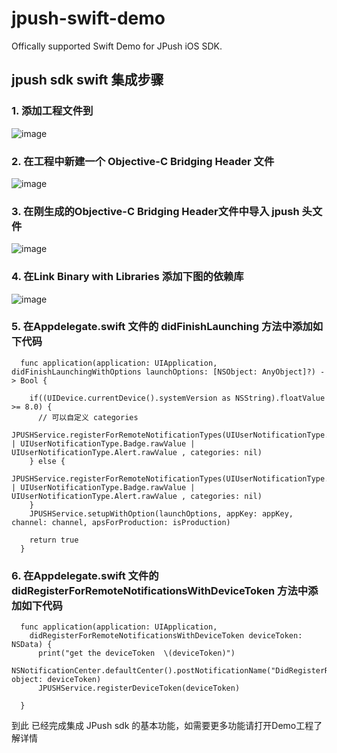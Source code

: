 # jpush-swift-demo
Offically supported Swift Demo for JPush iOS SDK. 

## jpush sdk swift 集成步骤
### 1. 添加工程文件到
![image](https://github.com/jpush/jpush-swift-demo/blob/master/ReadMeRecource/添加jpushSDK到工程中%20.gif)

### 2. 在工程中新建一个 Objective-C Bridging Header 文件
![image](https://github.com/jpush/jpush-swift-demo/blob/master/ReadMeRecource/生成ObjCBridge文件.gif)

### 3. 在刚生成的Objective-C Bridging Header文件中导入 jpush 头文件
![image](https://github.com/jpush/jpush-swift-demo/blob/master/ReadMeRecource/在ObjctBridgingHeader添加sdk头文件.gif)

### 4. 在Link Binary with Libraries 添加下图的依赖库
![image](https://github.com/jpush/jpush-swift-demo/blob/master/ReadMeRecource/添加依赖库文件.png)

### 5. 在Appdelegate.swift 文件的 didFinishLaunching 方法中添加如下代码
```
  func application(application: UIApplication, didFinishLaunchingWithOptions launchOptions: [NSObject: AnyObject]?) -> Bool {
    
    if((UIDevice.currentDevice().systemVersion as NSString).floatValue >= 8.0) {
      // 可以自定义 categories
      JPUSHService.registerForRemoteNotificationTypes(UIUserNotificationType.Badge.rawValue | UIUserNotificationType.Badge.rawValue | UIUserNotificationType.Alert.rawValue , categories: nil)
    } else {
      JPUSHService.registerForRemoteNotificationTypes(UIUserNotificationType.Badge.rawValue | UIUserNotificationType.Badge.rawValue | UIUserNotificationType.Alert.rawValue , categories: nil)
    }
    JPUSHService.setupWithOption(launchOptions, appKey: appKey, channel: channel, apsForProduction: isProduction)
    
    return true
  }
```

### 6. 在Appdelegate.swift 文件的 didRegisterForRemoteNotificationsWithDeviceToken 方法中添加如下代码
```
  func application(application: UIApplication,
    didRegisterForRemoteNotificationsWithDeviceToken deviceToken: NSData) {
      print("get the deviceToken  \(deviceToken)")
      NSNotificationCenter.defaultCenter().postNotificationName("DidRegisterRemoteNotification", object: deviceToken)
      JPUSHService.registerDeviceToken(deviceToken)
      
  }
```

到此 已经完成集成 JPush sdk 的基本功能，如需要更多功能请打开Demo工程了解详情
